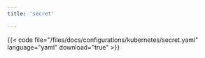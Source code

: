 ```yaml
---
title: 'secret'

---
```


{{< code file="/files/docs/configurations/kubernetes/secret.yaml" language="yaml" download="true" >}}
